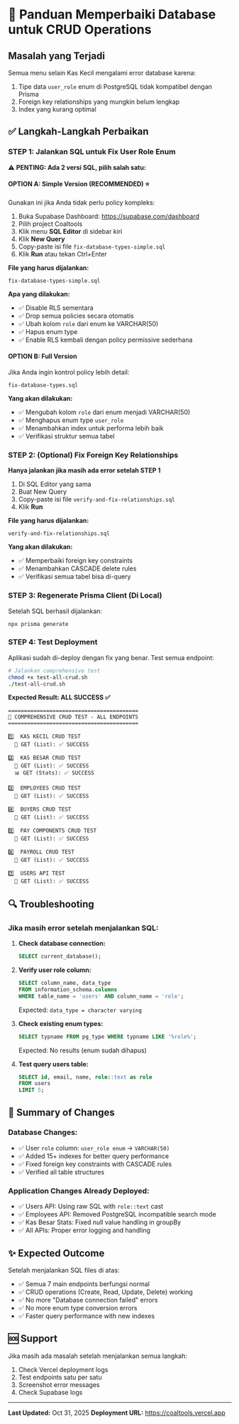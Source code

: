 # 🔧 Panduan Memperbaiki Database untuk CRUD Operations

## Masalah yang Terjadi
Semua menu selain Kas Kecil mengalami error database karena:
1. Tipe data `user_role` enum di PostgreSQL tidak kompatibel dengan Prisma
2. Foreign key relationships yang mungkin belum lengkap
3. Index yang kurang optimal

## ✅ Langkah-Langkah Perbaikan

### STEP 1: Jalankan SQL untuk Fix User Role Enum

⚠️ **PENTING: Ada 2 versi SQL, pilih salah satu:**

#### OPTION A: Simple Version (RECOMMENDED) ⭐
Gunakan ini jika Anda tidak perlu policy kompleks:

1. Buka Supabase Dashboard: https://supabase.com/dashboard
2. Pilih project Coaltools
3. Klik menu **SQL Editor** di sidebar kiri
4. Klik **New Query**
5. Copy-paste isi file `fix-database-types-simple.sql`
6. Klik **Run** atau tekan Ctrl+Enter

**File yang harus dijalankan:**
```
fix-database-types-simple.sql
```

**Apa yang dilakukan:**
- ✅ Disable RLS sementara
- ✅ Drop semua policies secara otomatis
- ✅ Ubah kolom `role` dari enum ke VARCHAR(50)
- ✅ Hapus enum type
- ✅ Enable RLS kembali dengan policy permissive sederhana

#### OPTION B: Full Version
Jika Anda ingin kontrol policy lebih detail:
```
fix-database-types.sql
```

**Yang akan dilakukan:**
- ✅ Mengubah kolom `role` dari enum menjadi VARCHAR(50)
- ✅ Menghapus enum type `user_role`
- ✅ Menambahkan index untuk performa lebih baik
- ✅ Verifikasi struktur semua tabel

### STEP 2: (Optional) Fix Foreign Key Relationships

**Hanya jalankan jika masih ada error setelah STEP 1**

1. Di SQL Editor yang sama
2. Buat New Query
3. Copy-paste isi file `verify-and-fix-relationships.sql`
4. Klik **Run**

**File yang harus dijalankan:**
```
verify-and-fix-relationships.sql
```

**Yang akan dilakukan:**
- ✅ Memperbaiki foreign key constraints
- ✅ Menambahkan CASCADE delete rules
- ✅ Verifikasi semua tabel bisa di-query

### STEP 3: Regenerate Prisma Client (Di Local)

Setelah SQL berhasil dijalankan:

```bash
npx prisma generate
```

### STEP 4: Test Deployment

Aplikasi sudah di-deploy dengan fix yang benar. Test semua endpoint:

```bash
# Jalankan comprehensive test
chmod +x test-all-crud.sh
./test-all-crud.sh
```

**Expected Result: ALL SUCCESS ✅**

```
=========================================
🧪 COMPREHENSIVE CRUD TEST - ALL ENDPOINTS
=========================================

1️⃣  KAS KECIL CRUD TEST
  📖 GET (List): ✅ SUCCESS

2️⃣  KAS BESAR CRUD TEST
  📖 GET (List): ✅ SUCCESS
  📊 GET (Stats): ✅ SUCCESS

3️⃣  EMPLOYEES CRUD TEST
  📖 GET (List): ✅ SUCCESS

4️⃣  BUYERS CRUD TEST
  📖 GET (List): ✅ SUCCESS

5️⃣  PAY COMPONENTS CRUD TEST
  📖 GET (List): ✅ SUCCESS

6️⃣  PAYROLL CRUD TEST
  📖 GET (List): ✅ SUCCESS

7️⃣  USERS API TEST
  📖 GET (List): ✅ SUCCESS
```

## 🔍 Troubleshooting

### Jika masih error setelah menjalankan SQL:

1. **Check database connection:**
   ```sql
   SELECT current_database();
   ```

2. **Verify user role column:**
   ```sql
   SELECT column_name, data_type
   FROM information_schema.columns
   WHERE table_name = 'users' AND column_name = 'role';
   ```

   Expected: `data_type = character varying`

3. **Check existing enum types:**
   ```sql
   SELECT typname FROM pg_type WHERE typname LIKE '%role%';
   ```

   Expected: No results (enum sudah dihapus)

4. **Test query users table:**
   ```sql
   SELECT id, email, name, role::text as role
   FROM users
   LIMIT 5;
   ```

## 📝 Summary of Changes

### Database Changes:
- ✅ User `role` column: `user_role enum` → `VARCHAR(50)`
- ✅ Added 15+ indexes for better query performance
- ✅ Fixed foreign key constraints with CASCADE rules
- ✅ Verified all table structures

### Application Changes Already Deployed:
- ✅ Users API: Using raw SQL with `role::text` cast
- ✅ Employees API: Removed PostgreSQL incompatible search mode
- ✅ Kas Besar Stats: Fixed null value handling in groupBy
- ✅ All APIs: Proper error logging and handling

## ✨ Expected Outcome

Setelah menjalankan SQL files di atas:
- ✅ Semua 7 main endpoints berfungsi normal
- ✅ CRUD operations (Create, Read, Update, Delete) working
- ✅ No more "Database connection failed" errors
- ✅ No more enum type conversion errors
- ✅ Faster query performance with new indexes

## 🆘 Support

Jika masih ada masalah setelah menjalankan semua langkah:
1. Check Vercel deployment logs
2. Test endpoints satu per satu
3. Screenshot error messages
4. Check Supabase logs

---
**Last Updated:** Oct 31, 2025
**Deployment URL:** https://coaltools.vercel.app
